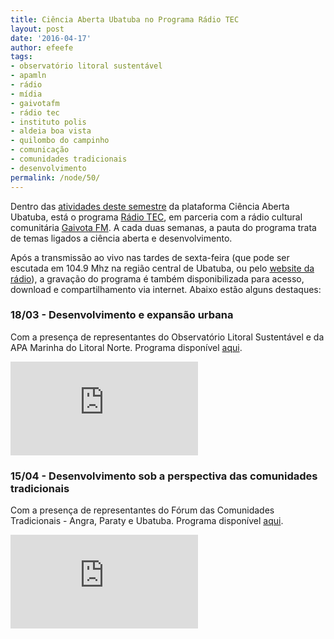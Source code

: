 ```yaml
---
title: Ciência Aberta Ubatuba no Programa Rádio TEC
layout: post
date: '2016-04-17'
author: efeefe
tags:
- observatório litoral sustentável
- apamln
- rádio
- mídia
- gaivotafm
- rádio tec
- instituto polis
- aldeia boa vista
- quilombo do campinho
- comunicação
- comunidades tradicionais
- desenvolvimento
permalink: /node/50/
---
```


Dentro das [atividades deste semestre](../blog/1603/encontros-de-ciencia-aberta-programa-radio-tec.html "../blog/1603/encontros-de-ciencia-aberta-programa-radio-tec.html") da plataforma Ciência Aberta Ubatuba, está o programa [Rádio TEC](http://gaivota.fm.br/programa/r-dio-tec "http://gaivota.fm.br/programa/r-dio-tec"), em parceria com a rádio cultural comunitária [Gaivota FM](http://gaivota.fm.br "http://gaivota.fm.br"). A cada duas semanas, a pauta do programa trata de temas ligados a ciência aberta e desenvolvimento.

Após a transmissão ao vivo nas tardes de sexta-feira (que pode ser escutada em 104.9 Mhz na região central de Ubatuba, ou pelo [website da rádio](http://gaivota.fm.br/ao-vivo "http://gaivota.fm.br/ao-vivo")), a gravação do programa é também disponibilizada para acesso, download e compartilhamento via internet. Abaixo estão alguns destaques:

### 18/03 - Desenvolvimento e expansão urbana

Com a presença de representantes do Observatório Litoral Sustentável e da APA Marinha do Litoral Norte. Programa disponível [aqui](http://wiki.ubatuba.cc/doku.php?id=gaivotafm:radiotec160318 "http://wiki.ubatuba.cc/doku.php?id=gaivotafm:radiotec160318").

![](http://wiki.ubatuba.cc/lib/exe/fetch.php?media=gaivotafm:radio_tec_160318.gif)

### 15/04 - Desenvolvimento sob a perspectiva das comunidades tradicionais

Com a presença de representantes do Fórum das Comunidades Tradicionais - Angra, Paraty e Ubatuba. Programa disponível [aqui](http://wiki.ubatuba.cc/doku.php?id=gaivotafm:radiotec160415 "http://wiki.ubatuba.cc/doku.php?id=gaivotafm:radiotec160415").

![](http://wiki.ubatuba.cc/lib/exe/fetch.php?w=600&tok=5992f5&media=cienciaaberta:dscf2272-1.jpg)